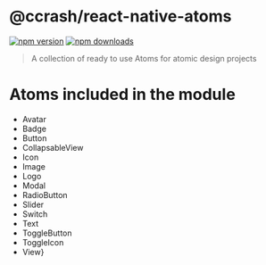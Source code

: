 # @ccrash/react-native-atoms

[![npm version](https://badge.fury.io/js/%40ccrash%2Freact-native-atoms.svg)](https://badge.fury.io/js/%40ccrash%2Freact-native-atoms)
[![npm downloads](https://img.shields.io/npm/dm/%40ccrash%2Freact-native-atoms.svg?style=flat-square)](https://www.npmjs.com/package/%40ccrash%2Freact-native-atoms)

> A collection of ready to use Atoms for atomic design projects

# Atoms included in the module

* Avatar
* Badge
* Button
* CollapsableView
* Icon
* Image
* Logo
* Modal
* RadioButton
* Slider
* Switch
* Text
* ToggleButton
* ToggleIcon
* View}
